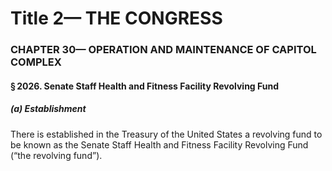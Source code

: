 
# Title 2— THE CONGRESS
### CHAPTER 30— OPERATION AND MAINTENANCE OF CAPITOL COMPLEX
#### § 2026. Senate Staff Health and Fitness Facility Revolving Fund
##### (a) Establishment

There is established in the Treasury of the United States a revolving fund to be known as the Senate Staff Health and Fitness Facility Revolving Fund (“the revolving fund”).
